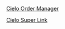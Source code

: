 [Cielo Order Manager](https://github.com/pedrolavor/order-management/tree/master/src/main/java/cielo/sdk/ordermanger)

[Cielo Super Link](https://github.com/pedrolavor/order-management/tree/master/src/main/java/cielo/sdk/superlink)